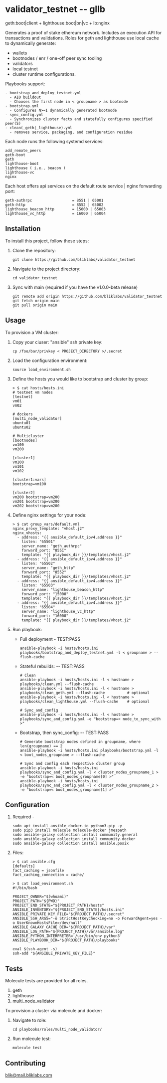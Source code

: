 # validator_testnet -- gllb

geth:boot|client + lighthouse:boot|bn|vc + lb:nginx

Generates a proof of stake ethereum network.
Includes an execution API for transactions and validations.
Roles for geth and lighthouse use local cache to dynamically generate:
  - wallets
  - bootnodes / enr / one-off peer sync tooling
  - validators
  - local testnet
  - cluster runtime configurations. 

Playbooks support: 
  ```
  - bootstrap_and_deploy_testnet.yml
    - AIO buildout
    - Chooses the first node in < groupname > as bootnode
  - bootstrap.yml
    - Configures N>=1 dynamically generated bootnode
  - sync_config.yml
    - Synchronizes cluster facts and statefully configures specified peer(S)
  - clean(_geth|_lighthouse).yml
    - removes service, packaging, and configuration residue
  ```

Each node runs the following systemd services:
  ```
  add_remote_peers
  geth-boot
  geth
  lighthouse-boot
  lighthouse ( i.e., beacon )
  lighthouse-vc
  nginx
  ```

Each host offers api services on the default route service | nginx forwarding port:
  ```
  geth-authrpc                  = 8551 | 65001
  geth-http                     = 8552 | 65002
  lighthouse_beacon_http        = 15000 | 65003
  lighthouse_vc_http            = 16000 | 65004
  ```


## Installation

To install this project, follow these steps:

1. Clone the repository:
    ```
    git clone https://github.com/bliklabs/validator_testnet
    ```

2. Navigate to the project directory:
    ```
    cd validator_testnet
    ```
3. Sync with main (required if you have the v1.0.0-beta release)
    ```
    git remote add origin https://github.com/bliklabs/validator_testnet
    git fetch origin main
    git pull origin main
    ```


## Usage

To provision a VM cluster:

1. Copy your ciuser: "ansible" ssh private key:
   ```   
   cp /foo/bar/privkey < PROJECT_DIRECTORY >/.secret
   ```

2. Load the configuration environment:
   ```
   source load_environment.sh
   ```

3. Define the hosts you would like to bootstrap and cluster by group:
   ```
   > $ cat hosts/hosts.ini
   # testnet vm nodes
   [testnet]
   vm01
   vm02

   # dockers
   [multi_node_validator]
   ubuntu01
   ubuntu02

   # Multicluster
   [bootnodes]
   vm100
   vm200

   [cluster1]
   vm100
   vm101
   vm102

   [cluster1:vars]
   bootstrap=vm100
   
   [cluster2]
   vm200 bootstrap=vm200
   vm201 bootstrap=vm200
   vm202 bootstrap=vm200
   ```

4. Define nginx settings for your node:
   ```
   > $ cat group_vars/default.yml 
   nginx_proxy_template: "vhost.j2"
   nginx_vhosts:
     - address: "{{ ansible_default_ipv4.address }}"
       listen: "65501"
       server_name: "geth_authrpc"
       forward_port: "8551"
       template: "{{ playbook_dir }}/templates/vhost.j2"
     - address: "{{ ansible_default_ipv4.address }}"
       listen: "65502"
       server_name: "geth_http"
       forward_port: "8552"
       template: "{{ playbook_dir }}/templates/vhost.j2"
     - address: "{{ ansible_default_ipv4.address }}"
       listen: "65503"
       server_name: "lighthouse_beacon_http"
       forward_port: "15000"
       template: "{{ playbook_dir }}/templates/vhost.j2"
     - address: "{{ ansible_default_ipv4.address }}"
       listen: "65504"
       server_name: "lighthouse_vc_http"
       forward_port: "16000"
       template: "{{ playbook_dir }}/templates/vhost.j2"
    ```

5. Run playbook:
   - Full deployment - TEST:PASS
     ```
     ansible-playbook -i hosts/hosts.ini playbooks/bootstrap_and_deploy_testnet.yml -l < groupname > --flush-cache
     ```
   - Stateful rebuilds: -- TEST:PASS
     ```
     # Clean
     ansible-playbook -i hosts/hosts.ini -l < hostname > playbooks/clean.yml --flush-cache
     ansible-playbook -i hosts/hosts.ini -l < hostname > playbooks/clean_geth.yml --flush-cache          # optional
     ansible-playbook -i hosts/hosts.ini -l < hostname > playbooks/clean_lighthouse.yml --flush-cache    # optional

     # Sync_and_config
     ansible-playbook -i hosts/hosts.ini -l < hostname > playbooks/sync_and_config.yml -e "bootstrap=< node_to_sync_with >"
     ```
   - Bootstrap, then sync_config: -- TEST:PASS
     ```
     # Generate bootstrap nodes defined in groupname, where len(groupname) == 2
     ansible-playbook -i hosts/hosts.ini playbooks/bootstrap.yml -l < boot_nodes_groupname > --flush-cache

     # Sync and config each respective cluster group
     ansible-playbook -i hosts/hosts.ini playbooks/sync_and_config.yml -l < cluster_nodes_groupname_1 >  -e "bootstrap=< boot_nodes_groupname[0] >"
     ansible-playbook -i hosts/hosts.ini playbooks/sync_and_config.yml -l < cluster_nodes_groupname_2 >  -e "bootstrap=< boot_nodes_groupname[1] >"
     ```


## Configuration

1. Required - 
   ```
   sudo apt install ansible docker.io python3-pip -y
   sudo pip3 install molecule molecule-docker jmespath
   sudo ansible-galaxy collection install community.general
   sudo ansible-galaxy collection install community.docker
   sudo ansible-galaxy collection install ansible.posix
   ```

2. Files:
   ```
   > $ cat ansible.cfg
   [defaults]
   fact_caching = jsonfile
   fact_caching_connection = cache/
                                                                                          
   > $ cat load_environment.sh
   #!/bin/bash

   PROJECT_OWNER="$(whoami)"
   PROJECT_PATH="${PWD}"
   PROJECT_END_STATE="${PROJECT_PATH}/hosts"
   ANSIBLE_INVENTORY="${PROJECT_END_STATE}/hosts.ini"
   ANSIBLE_PRIVATE_KEY_FILE="${PROJECT_PATH}/.secret"
   ANSIBLE_SSH_ARGS="-o StrictHostKeyChecking=no -o ForwardAgent=yes -o UserKnownHostsFile=/dev/null"
   ANSIBLE_GALAXY_CACHE_DIR="${PROJECT_PATH}/var"
   ANSIBLE_LOG_PATH="${PROJECT_PATH}/var/ansible.log"
   ANSIBLE_PYTHON_INTERPRETER='/usr/bin/env python3'
   ANSIBLE_PLAYBOOK_DIR="${PROJECT_PATH}/playbooks"

   eval $(ssh-agent -s)
   ssh-add "${ANSIBLE_PRIVATE_KEY_FILE}"
   ```


## Tests

Molecule tests are provided for all roles.

1. geth
2. lighthouse
3. multi_node_validator 

To provision a cluster via molecule and docker:

1. Navigate to role:
   ```
   cd playbooks/roles/multi_node_validator/
   ```

2. Run molecule test:
   ```
   molecule test
   ```


## Contributing

blik@mail.bliklabs.com
